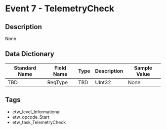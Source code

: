 # Event 7 - TelemetryCheck

## Description
None

## Data Dictionary
|Standard Name|Field Name|Type|Description|Sample Value|
|---|---|---|---|---|
|TBD|ReqType|TBD|UInt32|None|None|

## Tags
* etw_level_Informational
* etw_opcode_Start
* etw_task_TelemetryCheck